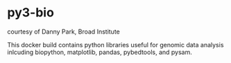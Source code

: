 # py3-bio

courtesy of Danny Park, Broad Institute

This docker build contains python libraries useful for genomic data analysis inlcuding biopython, matplotlib, pandas, pybedtools, and pysam.  
